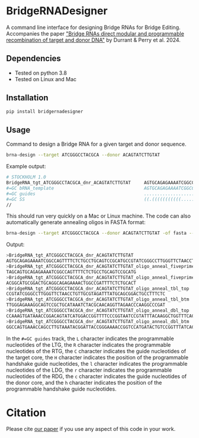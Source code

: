 # BridgeRNADesigner
A command line interface for designing Bridge RNAs for Bridge Editing. Accompanies the paper
["Bridge RNAs direct modular and programmable recombination of target and 
donor DNA"](https://www.biorxiv.org/content/10.1101/2024.01.24.577089v1) by Durrant & Perry et al. 2024.

## Dependencies
* Tested on python 3.8
* Tested on Linux and Mac

## Installation
```bash
pip install bridgernadesigner
```

## Usage
Command to design a Bridge RNA for a given target and donor sequence.
```bash
brna-design --target ATCGGGCCTACGCA --donor ACAGTATCTTGTAT
```

Example output:
```bash
# STOCKHOLM 1.0
BridgeRNA_tgt_ATCGGGCCTACGCA_dnr_ACAGTATCTTGTAT     AGTGCAGAGAAAATCGGCCAGTTTTCTCTGCCTGCAGTCCGCATGCCGTATCGGGCCTTGGGTTCTAACCTGTTGCGTAGATTTATGCAGCGGACTGCCTTTCTCCCAAAGTGATAAACCGGACAGTATCATGGACCGGTTTTCCCGGTAATCCGTATTTACAAGGCTGGTTTCACT
#=GC bRNA_template                                  AGTGCAGAGAAAATCGGCCAGTTTTCTCTGCCTGCAGTCCGCATGCCGTNNNNNNNNNTGGGTTCTAACCTGTNNNNNNNNNTTATGCAGCGGACTGCCTTTCTCCCAAAGTGATAAACCGGNNNNNNNNATGGACCGGTTTTCCCGGTAATCCGTNNTTNNNNNNNTGGTTTCACT
#=GC guides                                         .................................................LLLLLLLCC...............RRRRRCCHH........................................lllllllc..........................rr..rrrcchh..........
#=GC SS                                             ((.(((((((((((......)))))))))))))(((((((((.(((.............<(((.<>.)))>...............))))))))))))...........((((...<(((..........<.(((((((.....)))))...))....>.........)))>.))))
//
```
This should run very quickly on a Mac or Linux machine. The code can also automatically generate annealing oligos in 
FASTA format:
```bash
brna-design --target ATCGGGCCTACGCA --donor ACAGTATCTTGTAT -of fasta --include-annealing-oligos
```
Output:
```bash
>BridgeRNA_tgt_ATCGGGCCTACGCA_dnr_ACAGTATCTTGTAT
AGTGCAGAGAAAATCGGCCAGTTTTCTCTGCCTGCAGTCCGCATGCCGTATCGGGCCTTGGGTTCTAACCTGTTGCGTAGATTTATGCAGCGGACTGCCTTTCTCCCAAAGTGATAAACCGGACAGTATCATGGACCGGTTTTCCCGGTAATCCGTATTTACAAGGCTGGTTTCACT
>BridgeRNA_tgt_ATCGGGCCTACGCA_dnr_ACAGTATCTTGTAT_oligo_anneal_fiveprime_stem_loop_top
TAGCAGTGCAGAGAAAATCGGCCAGTTTTCTCTGCCTGCAGTCCGCATG
>BridgeRNA_tgt_ATCGGGCCTACGCA_dnr_ACAGTATCTTGTAT_oligo_anneal_fiveprime_stem_loop_btm
ACGGCATGCGGACTGCAGGCAGAGAAAACTGGCCGATTTTCTCTGCACT
>BridgeRNA_tgt_ATCGGGCCTACGCA_dnr_ACAGTATCTTGTAT_oligo_anneal_tbl_top
CCGTATCGGGCCTTGGGTTCTAACCTGTTGCGTAGATTTATGCAGCGGACTGCCTTTCTC
>BridgeRNA_tgt_ATCGGGCCTACGCA_dnr_ACAGTATCTTGTAT_oligo_anneal_tbl_btm
TTGGGAGAAAGGCAGTCCGCTGCATAAATCTACGCAACAGGTTAGAACCCAAGGCCCGAT
>BridgeRNA_tgt_ATCGGGCCTACGCA_dnr_ACAGTATCTTGTAT_oligo_anneal_dbl_top
CCAAAGTGATAAACCGGACAGTATCATGGACCGGTTTTCCCGGTAATCCGTATTTACAAGGCTGGTTTCACT
>BridgeRNA_tgt_ATCGGGCCTACGCA_dnr_ACAGTATCTTGTAT_oligo_anneal_dbl_btm
GGCCAGTGAAACCAGCCTTGTAAATACGGATTACCGGGAAAACCGGTCCATGATACTGTCCGGTTTATCACT
```

In the `#=GC guides` track, the `L` character indicates the programmable nucleotides of the LTG, the `R` character
indicates the programmable nucleotides of the RTG, the `C` character indicates the guide nucleotides of the 
target core, the `H` character indicates the position of the programmable handshake guide nucleotides, the 
`l` character indicates the programmable nucleotides of the LDG, the `r` character
indicates the programmable nucleotides of the RDG, the `c` character indicates the guide nucleotides of the 
donor core, and the `h` character indicates the position of the programmable handshake guide nucleotides.

# Citation
Please cite [our paper](https://www.biorxiv.org/content/10.1101/2024.01.24.577089v1) if you use any aspect of this 
code in your work.